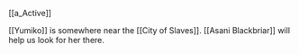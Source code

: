 [[a_Active]]

[[Yumiko]] is somewhere near the [[City of Slaves]]. [[Asani Blackbriar]] will help us look for her there.

